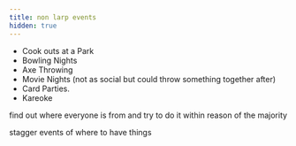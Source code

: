 ```yaml
---
title: non larp events
hidden: true
---
```


- Cook outs at a Park
- Bowling Nights
- Axe Throwing
- Movie Nights (not as social but could throw something together after)
- Card Parties.
-  Kareoke

 find out where everyone is from and try to do it within reason of the majority 

 stagger events of where to have things